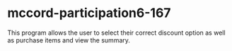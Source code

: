 # mccord-participation6-167
This program allows the user to select their correct discount option as well as purchase items and view the summary.
